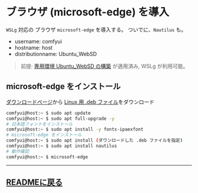 # ブラウザ (microsoft-edge) を導入
`WSLg` 対応の ブラウザ `microsoft-edge` を導入する。
ついでに、`Nautilus` も。
- username: comfyui
- hostname: host
- distributionname: Ubuntu_WebSD
> 前提: [専用環境 Ubuntu_WebSD の構築](ubuntu_websd.md) が適用済み, WSLg が利用可能。

## microsoft-edge をインストール

[ダウンロードページ](https://www.microsoft.com/ja-jp/edge/download)から [Linux 用 .deb ファイル](https://packages.microsoft.com/repos/edge/pool/main/m/microsoft-edge-stable/microsoft-edge-stable_115.0.1901.188-1_amd64.deb)をダウンロード

~~~sh
comfyui@host:~ $ sudo apt update
comfyui@host:~ $ sudo apt full-upgrade -y
# 日本語フォントをインストール
comfyui@host:~ $ sudo apt install -y fonts-ipaexfont
# microsoft-edge をインストール
comfyui@host:~ $ sudo apt install (ダウンロードした .deb ファイルを指定)
comfyui@host:~ $ sudo apt install nautilus
# 動作確認
comfyui@host:~ $ microsoft-edge
~~~
---
[READMEに戻る](../README.md)
---
